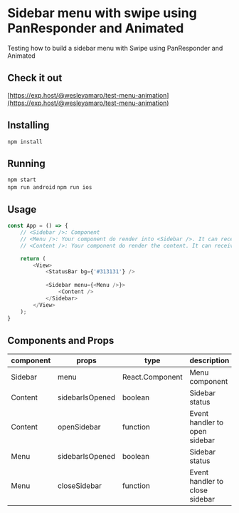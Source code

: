 # Sidebar menu with swipe using PanResponder and Animated
Testing how to build a sidebar menu with Swipe using PanResponder and Animated

## Check it out
[https://exp.host/@wesleyamaro/test-menu-animation](https://exp.host/@wesleyamaro/test-menu-animation)

## Installing
`npm install` 

## Running
`npm start`  
`npm run android` 
`npm run ios` 

## Usage
```javascript
const App = () => {
    // <Sidebar />: Component
    // <Menu />: Your component do render into <Sidebar />. It can receive 2 props
    // <Content />: Your component do render the content. It can receive 2 props

    return (
        <View>
            <StatusBar bg={'#313131'} />
            
            <Sidebar menu={<Menu />}>
                <Content />
            </Sidebar>
        </View>
    );
}
```

## Components and Props
| component | props | type | description |
| ---- | ---- | ----| ---- |
| Sidebar | menu | React.Component | Menu component |
| Content | sidebarIsOpened | boolean | Sidebar status |
| Content | openSidebar | function | Event handler to open sidebar |
| Menu | sidebarIsOpened | boolean | Sidebar status |
| Menu | closeSidebar | function | Event handler to close sidebar |
